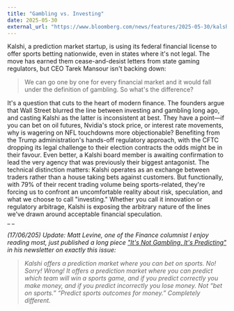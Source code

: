 ```yaml
---
title: "Gambling vs. Investing"
date: 2025-05-30
external_url: "https://www.bloomberg.com/news/features/2025-05-30/kalshi-pushes-sports-betting-as-trump-deregulation-boosts-prediction-market"
---
```


Kalshi, a prediction market startup, is using its federal financial license to offer sports betting nationwide, even in states where it's not legal. The move has earned them cease-and-desist letters from state gaming regulators, but CEO Tarek Mansour isn't backing down:

> We can go one by one for every financial market and it would fall under the definition of gambling. So what's the difference?

It's a question that cuts to the heart of modern finance. The founders argue that Wall Street blurred the line between investing and gambling long ago, and casting Kalshi as the latter is inconsistent at best. They have a point—if you can bet on oil futures, Nvidia's stock price, or interest rate movements, why is wagering on NFL touchdowns more objectionable?
Benefiting from the Trump administration's hands-off regulatory approach, with the CFTC dropping its legal challenge to their election contracts the odds might be in their favour. Even better, a Kalshi board member is awaiting confirmation to lead the very agency that was previously their biggest antagonist.
The technical distinction matters: Kalshi operates as an exchange between traders rather than a house taking bets against customers. But functionally, with 79% of their recent trading volume being sports-related, they're forcing us to confront an uncomfortable reality about risk, speculation, and what we choose to call "investing."
Whether you call it innovation or regulatory arbitrage, Kalshi is exposing the arbitrary nature of the lines we've drawn around acceptable financial speculation.
<br>_ _

_(17/06/205) Update: Matt Levine, one of the Finance columnist I enjoy reading most, just published a long piece ["It's Not Gambling, It's Predicting"](https://www.bloomberg.com/opinion/newsletters/2025-06-17/it-s-not-gambling-it-s-predicting) in his newsletter on exactly this issue:_

>_Kalshi offers a prediction market where you can bet on sports. No! Sorry! Wrong! It offers a prediction market where you can predict which team will win a sports game, and if you predict correctly you make money, and if you predict incorrectly you lose money. Not “bet on sports.” “Predict sports outcomes for money.” Completely different._